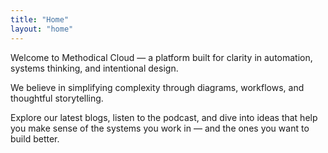 ```yaml
---
title: "Home"
layout: "home"
---
```


Welcome to Methodical Cloud — a platform built for clarity in automation, systems thinking, and intentional design.

We believe in simplifying complexity through diagrams, workflows, and thoughtful storytelling.

Explore our latest blogs, listen to the podcast, and dive into ideas that help you make sense of the systems you work in — and the ones you want to build better.